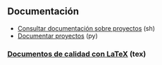 ## Documentación
- [Consultar documentación sobre proyectos](https://github.com/mondeja/fullstack/tree/master/backend/src/043-documentacion/read_docs) (sh)
- [Documentar proyectos](https://github.com/mondeja/fullstack/tree/master/backend/src/043-documentacion/write_docs) (py)

### [Documentos de calidad con LaTeX](https://github.com/mondeja/fullstack/tree/master/backend/src/049-latex/) (tex)
